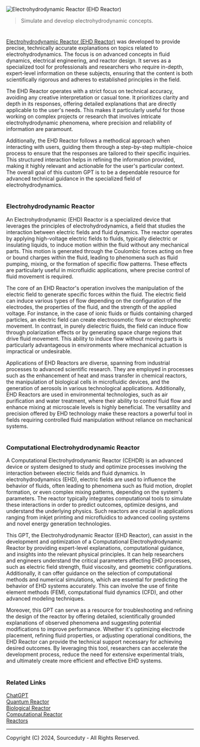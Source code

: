 ![Electrohydrodynamic Reactor (EHD Reactor)](https://github.com/user-attachments/assets/3688ae1b-2255-475d-8ede-bdea8ff93324)

> Simulate and develop electrohydrodynamic concepts.

#

[Electrohydrodynamic Reactor (EHD Reactor)](https://chatgpt.com/g/g-55I1aDRbG-electrohydrodynamic-reactor-ehd-reactor) was developed to provide precise, technically accurate explanations on topics related to electrohydrodynamics. The focus is on advanced concepts in fluid dynamics, electrical engineering, and reactor design. It serves as a specialized tool for professionals and researchers who require in-depth, expert-level information on these subjects, ensuring that the content is both scientifically rigorous and adheres to established principles in the field.

The EHD Reactor operates with a strict focus on technical accuracy, avoiding any creative interpretation or casual tone. It prioritizes clarity and depth in its responses, offering detailed explanations that are directly applicable to the user's needs. This makes it particularly useful for those working on complex projects or research that involves intricate electrohydrodynamic phenomena, where precision and reliability of information are paramount.

Additionally, the EHD Reactor follows a methodical approach when interacting with users, guiding them through a step-by-step multiple-choice process to ensure that the responses are tailored to their specific inquiries. This structured interaction helps in refining the information provided, making it highly relevant and actionable for the user's particular context. The overall goal of this custom GPT is to be a dependable resource for advanced technical guidance in the specialized field of electrohydrodynamics.

#
### Electrohydrodynamic Reactor

An Electrohydrodynamic (EHD) Reactor is a specialized device that leverages the principles of electrohydrodynamics, a field that studies the interaction between electric fields and fluid dynamics. The reactor operates by applying high-voltage electric fields to fluids, typically dielectric or insulating liquids, to induce motion within the fluid without any mechanical parts. This motion is generated through the Coulombic forces acting on free or bound charges within the fluid, leading to phenomena such as fluid pumping, mixing, or the formation of specific flow patterns. These effects are particularly useful in microfluidic applications, where precise control of fluid movement is required.

The core of an EHD Reactor's operation involves the manipulation of the electric field to generate specific forces within the fluid. The electric field can induce various types of flow depending on the configuration of the electrodes, the properties of the fluid, and the strength of the applied voltage. For instance, in the case of ionic fluids or fluids containing charged particles, an electric field can create electroosmotic flow or electrophoretic movement. In contrast, in purely dielectric fluids, the field can induce flow through polarization effects or by generating space charge regions that drive fluid movement. This ability to induce flow without moving parts is particularly advantageous in environments where mechanical actuation is impractical or undesirable.

Applications of EHD Reactors are diverse, spanning from industrial processes to advanced scientific research. They are employed in processes such as the enhancement of heat and mass transfer in chemical reactors, the manipulation of biological cells in microfluidic devices, and the generation of aerosols in various technological applications. Additionally, EHD Reactors are used in environmental technologies, such as air purification and water treatment, where their ability to control fluid flow and enhance mixing at microscale levels is highly beneficial. The versatility and precision offered by EHD technology make these reactors a powerful tool in fields requiring controlled fluid manipulation without reliance on mechanical systems.

#
### Computational Electrohydrodynamic Reactor

A Computational Electrohydrodynamic Reactor (CEHDR) is an advanced device or system designed to study and optimize processes involving the interaction between electric fields and fluid dynamics. In electrohydrodynamics (EHD), electric fields are used to influence the behavior of fluids, often leading to phenomena such as fluid motion, droplet formation, or even complex mixing patterns, depending on the system's parameters. The reactor typically integrates computational tools to simulate these interactions in order to predict outcomes, optimize designs, and understand the underlying physics. Such reactors are crucial in applications ranging from inkjet printing and microfluidics to advanced cooling systems and novel energy generation technologies.

This GPT, the Electrohydrodynamic Reactor (EHD Reactor), can assist in the development and optimization of a Computational Electrohydrodynamic Reactor by providing expert-level explanations, computational guidance, and insights into the relevant physical principles. It can help researchers and engineers understand the critical parameters affecting EHD processes, such as electric field strength, fluid viscosity, and geometric configurations. Additionally, it can offer guidance on the selection of computational methods and numerical simulations, which are essential for predicting the behavior of EHD systems accurately. This can involve the use of finite element methods (FEM), computational fluid dynamics (CFD), and other advanced modeling techniques.

Moreover, this GPT can serve as a resource for troubleshooting and refining the design of the reactor by offering detailed, scientifically grounded explanations of observed phenomena and suggesting potential modifications to improve performance. Whether it's optimizing electrode placement, refining fluid properties, or adjusting operational conditions, the EHD Reactor can provide the technical support necessary for achieving desired outcomes. By leveraging this tool, researchers can accelerate the development process, reduce the need for extensive experimental trials, and ultimately create more efficient and effective EHD systems.

#
### Related Links

[ChatGPT](https://github.com/sourceduty/ChatGPT)
<br>
[Quantum Reactor](https://github.com/sourceduty/Quantum_Reactor)
<br>
[Biological Reactor](https://github.com/sourceduty/Biological_Reactor)
<br>
[Computational Reactor](https://github.com/sourceduty/Computational_Reactor)
<br>
[Reactors](https://github.com/sourceduty/Reactors)

***
Copyright (C) 2024, Sourceduty - All Rights Reserved.
